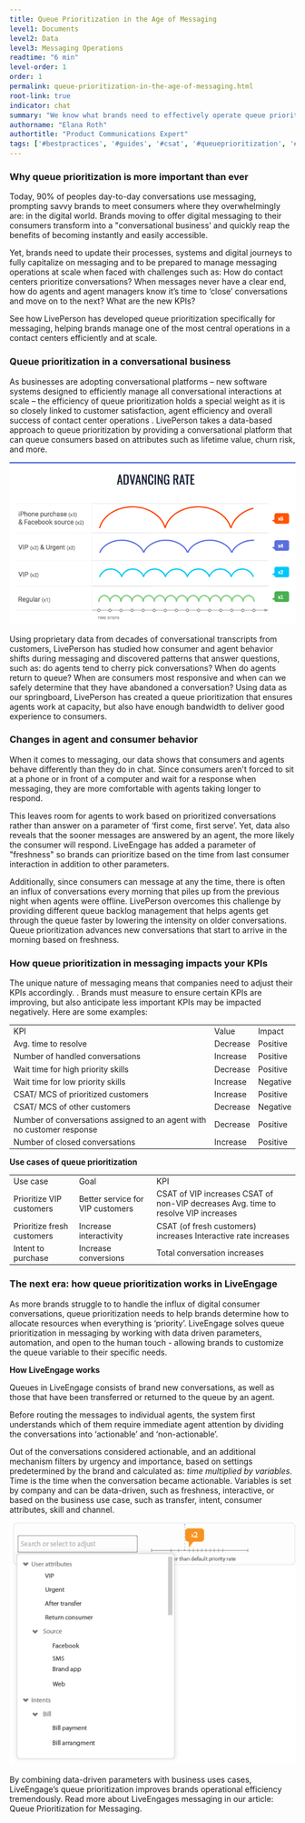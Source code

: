 ```yaml
---
title: Queue Prioritization in the Age of Messaging
level1: Documents
level2: Data
level3: Messaging Operations
readtime: "6 min"
level-order: 1
order: 1
permalink: queue-prioritization-in-the-age-of-messaging.html
root-link: true
indicator: chat
summary: "We know what brands need to effectively operate queue prioritization in the new era of messaging - including adapting to different consumer and agent behaviors."
authorname: "Elana Roth"
authortitle: "Product Communications Expert"
tags: ['#bestpractices', '#guides', '#csat', '#queueprioritization', '#agents', '#customersupport', '#intent', '#routing']
---
```


### Why queue prioritization is more important than ever

Today, 90% of peoples day-to-day conversations use messaging, prompting savvy brands to meet consumers where they overwhelmingly are: in the digital world. Brands moving to offer digital messaging to their consumers transform into a "conversational business’ and quickly reap the benefits of becoming instantly and easily accessible.

Yet, brands need to update their processes, systems and digital journeys to fully capitalize on messaging and to be prepared to manage messaging operations at scale when faced with challenges such as: How do contact centers prioritize conversations? When messages never have a clear end, how do agents and agent managers know it’s time to ‘close’ conversations and move on to the next? What are the new KPIs?

See how LivePerson has developed queue prioritization specifically for messaging, helping brands manage one of the most central operations in a contact centers efficiently and at scale.

### Queue prioritization in a conversational business

As businesses are adopting conversational platforms – new software systems designed to efficiently manage all conversational interactions at scale – the efficiency of queue prioritization holds a special weight as it is so closely linked to customer satisfaction,  agent efficiency and overall success of contact center operations . LivePerson takes a data-based approach to queue prioritization by providing a conversational platform that can queue consumers based on attributes such as lifetime value, churn risk, and more.

![queue advancing rate](img/queue-advancing-rate.png)

Using proprietary data from decades of conversational transcripts from customers, LivePerson has studied how consumer and agent behavior shifts during messaging and discovered patterns that answer questions, such as: do agents tend to cherry pick conversations? When do agents return to queue? When are consumers most responsive and when can we safely determine that they have abandoned a conversation? Using data as our springboard, LivePerson has created a queue prioritization that ensures agents work at capacity, but also have enough bandwidth to deliver good experience to consumers.

### Changes in agent and consumer behavior

When it comes to messaging, our data shows that consumers and agents behave differently than they do in chat. Since consumers aren't forced to sit at a phone or in front of a computer and wait for a response when messaging, they are more comfortable with agents taking longer to respond.

This leaves room for agents to work based on prioritized conversations rather than answer on a parameter of ‘first come, first serve’. Yet, data also reveals that the sooner messages are answered by an agent, the more likely the consumer will respond. LiveEngage has added a parameter of "freshness" so brands can prioritize based on the time from last consumer interaction in addition to other parameters.

Additionally, since consumers can message at any the time, there is often an influx of conversations every morning that piles up from the previous night when agents were offline. LivePerson overcomes this challenge by providing different queue backlog management that helps agents get through the queue faster by lowering the intensity on older conversations. Queue prioritization advances new conversations that start to arrive in the morning based on freshness.

### How queue prioritization in messaging impacts your KPIs

The unique nature of messaging means that companies need to adjust their KPIs accordingly. . Brands must measure to ensure certain KPIs are improving, but also anticipate less important KPIs may be impacted negatively.  Here are some examples:

<table>
 <tr>
 <td>KPI</td>
 <td>Value</td>
 <td>Impact</td>
 </tr>
 <tr>
 <td>Avg. time to resolve</td>
 <td>Decrease</td>
 <td>Positive</td>
 </tr>
 <tr>
 <td>Number of handled conversations</td>
 <td>Increase</td>
 <td>Positive</td>
 </tr>
 <tr>
 <td>Wait time for high priority skills</td>
 <td>Decrease</td>
 <td>Positive</td>
 </tr>
 <tr>
 <td>Wait time for low priority skills
</td>
 <td>Increase</td>
 <td>Negative</td>
 </tr>
 <tr>
 <td>CSAT/ MCS of prioritized customers</td>
 <td>Increase</td>
 <td>Positive</td>
 </tr>
 <tr>
 <td>CSAT/ MCS of other customers</td>
 <td>Decrease</td>
 <td>Negative</td>
 </tr>
 <tr>
 <td>Number of conversations assigned to an agent with no customer response</td>
 <td>Decrease</td>
 <td>Positive</td>
 </tr>
 <tr>
 <td>Number of closed conversations</td>
 <td>Increase</td>
 <td>Positive</td>
 </tr>
</table>




**Use cases of queue prioritization**

<table>
 <tr>
 <td>Use case</td>
 <td>Goal</td>
 <td>KPI</td>
 </tr>
 <tr>
 <td>Prioritize VIP customers
</td>
 <td>Better service for VIP customers</td>
 <td>CSAT of VIP increases
CSAT of non-VIP decreases
Avg. time to resolve  VIP increases
</td>
 </tr>
 <tr>
 <td>
Prioritize fresh customers
</td>
 <td>Increase interactivity
</td>
 <td>CSAT (of fresh customers) increases
Interactive rate increases
</td>
 </tr>
 <tr>
 <td>
Intent to purchase
</td>
 <td>Increase conversions</td>
 <td>Total conversation increases</td>
 </tr>
</table>


### The next era: how queue prioritization works in LiveEngage

As more brands struggle to to handle the influx of digital consumer conversations, queue prioritization needs to help brands determine how to allocate resources when everything is ‘priority’. LiveEngage solves queue prioritization in messaging by working with data driven parameters, automation, and open to the human touch - allowing brands to customize the queue variable to their specific needs.

**How LiveEngage works**

Queues in LiveEngage consists of brand new conversations, as well as those that have been transferred or returned to the queue by an agent.

Before routing the messages to individual agents, the system first understands which of them require immediate agent attention by dividing the conversations into ‘actionable’ and ‘non-actionable’.

Out of the conversations considered actionable, and an additional mechanism filters by urgency and importance, based on settings predetermined by the brand and calculated as: *time multiplied by variables*. Time is the time when the conversation became actionable. Variables is set by company and can be data-driven, such as freshness, interactive, or based on the business use case, such as transfer, intent, consumer attributes, skill and channel.

![queue prioritization consumer attributes](img/queue-prioritization-consumer-attributes.png)

By combining data-driven parameters with business uses cases, LiveEngage’s queue prioritization improves brands operational efficiency tremendously. Read more about LiveEngages messaging in our article: Queue Prioritization for Messaging.  
